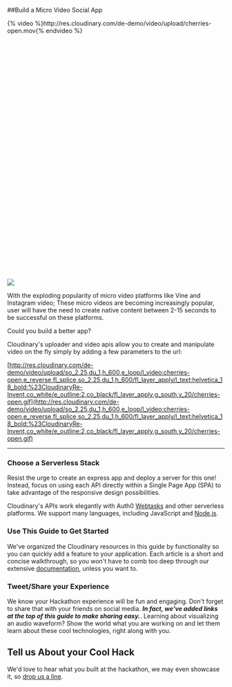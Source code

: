 
##Build a Micro Video Social App

<div style="height:600px; float: left">{% video %}http://res.cloudinary.com/de-demo/video/upload/cherries-open.mov{% endvideo %}</div>

![](http://res.cloudinary.com/de-demo/video/upload/so_2.25,du_1,h_600,e_loop/l_video:cherries-open,e_reverse,fl_splice,so_2.25,du_1,h_600/fl_layer_apply/l_text:helvetica_18_bold:%23CloudinaryRe-Invent,co_white/e_outline:2,co_black/fl_layer_apply,g_south,y_20/cherries-open.gif)



With the exploding popularity of micro video platforms like Vine and Instagram video; These micro videos are becoming increasingly popular, user will have the need to create native content between 2-15 seconds to be successful on these platforms.

Could you build a better app?  

Cloudinary's uploader and video apis allow you to create and manipulate video on the fly simply by adding a few parameters to the url:

[http://res.cloudinary.com/de-demo/video/upload/so_2.25,du_1,h_600,e_loop/l_video:cherries-open,e_reverse,fl_splice,so_2.25,du_1,h_600/fl_layer_apply/l_text:helvetica_18_bold:%23CloudinaryRe-Invent,co_white/e_outline:2,co_black/fl_layer_apply,g_south,y_20/cherries-open.gif](http://res.cloudinary.com/de-demo/video/upload/so_2.25,du_1,h_600,e_loop/l_video:cherries-open,e_reverse,fl_splice,so_2.25,du_1,h_600/fl_layer_apply/l_text:helvetica_18_bold:%23CloudinaryRe-Invent,co_white/e_outline:2,co_black/fl_layer_apply,g_south,y_20/cherries-open.gif)

---

### Choose a Serverless Stack

Resist the urge to create an express app and deploy a server for this one!  Instead, focus on using each API directly within a Single Page App \(SPA\) to take advantage of the responsive design possibilities.

Cloudinary's APIs work elegantly with Auth0 [Webtasks](https://webtask.io) and other serverless platforms.  We support many languages, including JavaScript and [Node.js](https://cloudinary.com/documentation/node_integration).

### Use This Guide to Get Started

We've organized the Cloudinary resources in this guide by functionality so you can quickly add a feature to your application. Each article is a short and concise walkthrough, so you won't have to comb too deep through our extensive [documentation](https://cloudinary.com/documentation), unless you want to.

### Tweet/Share your Experience

We know your Hackathon experience will be fun and engaging.  Don't forget to share that with your friends on social media.   _**In fact, we've added links at the top of this guide to make sharing easy.**_. Learning about visualizing an audio waveform? Show the world what you are working on and let them learn about these cool technologies, right along with you.

## Tell us About your Cool Hack

We'd love to hear what you built at the hackathon, we may even showcase it, so [drop us a line](mailto:Dan.Gilmore@cloudinary.com).

